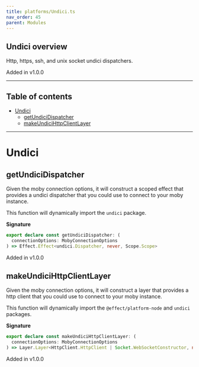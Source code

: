 ```yaml
---
title: platforms/Undici.ts
nav_order: 45
parent: Modules
---
```


## Undici overview

Http, https, ssh, and unix socket undici dispatchers.

Added in v1.0.0

---

<h2 class="text-delta">Table of contents</h2>

- [Undici](#undici)
  - [getUndiciDispatcher](#getundicidispatcher)
  - [makeUndiciHttpClientLayer](#makeundicihttpclientlayer)

---

# Undici

## getUndiciDispatcher

Given the moby connection options, it will construct a scoped effect that
provides a undici dispatcher that you could use to connect to your moby
instance.

This function will dynamically import the `undici` package.

**Signature**

```ts
export declare const getUndiciDispatcher: (
  connectionOptions: MobyConnectionOptions
) => Effect.Effect<undici.Dispatcher, never, Scope.Scope>
```

Added in v1.0.0

## makeUndiciHttpClientLayer

Given the moby connection options, it will construct a layer that provides a
http client that you could use to connect to your moby instance.

This function will dynamically import the `@effect/platform-node` and
`undici` packages.

**Signature**

```ts
export declare const makeUndiciHttpClientLayer: (
  connectionOptions: MobyConnectionOptions
) => Layer.Layer<HttpClient.HttpClient | Socket.WebSocketConstructor, never, never>
```

Added in v1.0.0
